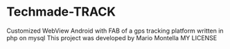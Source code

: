 # Techmade-TRACK
Customized WebView Android with FAB of a gps tracking platform written in php on mysql
This project was developed by Mario Montella
MY LICENSE

